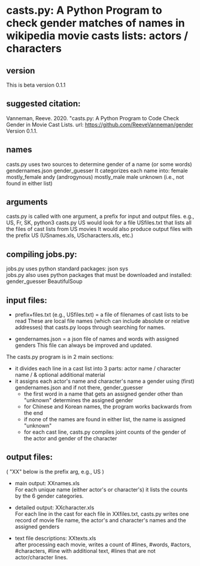 # casts.py: A Python Program to check gender matches of names in wikipedia movie casts lists: actors / characters

## version
This is beta version 0.1.1  

## suggested citation:
Vanneman, Reeve. 2020.  "casts.py: A Python Program to Code Check Gender in Movie Cast Lists.
url: https://github.com/ReeveVanneman/gender Version 0.1.1.

## names
casts.py uses two sources to determine gender of a name (or some words)
	gendernames.json
	gender_guesser
It categorizes each name into:
	female
	mostly_female
	andy (androgynous)
	mostly_male
	male
	unknown (i.e., not found in either list)

## arguments  
casts.py is called with one argument, a prefix for input and output files.  e.g., US, Fr, SK,
	 python3 casts.py US
would look for a file USfiles.txt that lists all the files of cast lists from US movies
It would also produce output files with the prefix US (USnames.xls, UScharacters.xls, etc.)
  
## compiling jobs.py:  
jobs.py uses python standard packages: json sys  
jobs.py also uses python packages that must be downloaded and installed: gender_guesser BeautifulSoup

## input files:  
- prefix+files.txt (e.g., USfiles.txt)  = a file of filenames of cast lists to be read 
These are local file names (which can include absolute or relative addresses) that casts.py loops through searching for names.

- gendernames.json  = a json file of names and words with assigned genders
This file can always be improved and updated.
  
The casts.py program is in 2 main sections:
- it divides each line in a cast list into 3 parts: actor name / character name / & optional additional material
- it assigns each actor's name and character's name a gender using (first) gendernames.json and if not there, gender_guesser
	- the first word in a name that gets an assigned gender other than "unknown" determines the assigned gender
	-	for Chinese and Korean names, the program works backwards from the end
	- if none of the names are found in either list, the name is assigned "unknown"
	- for each cast line, casts.py compiles joint counts of the gender of the actor and gender of the character

## output files:  
( "XX" below is the prefix arg, e.g., US )

- main output: XXnames.xls  
For each unique name (either actor's or character's) it lists the counts by the 6 gender categories.

- detailed output: XXcharacter.xls  
For each line in the cast for each file in XXfiles.txt, casts.py writes one record of movie file name, the actor's and character's names and the assigned genders

- text file descriptions: XXtexts.xls  
after processing each movie, writes a count of #lines, #words, #actors, #characters, #line with additional text, #lines that are not actor/character lines.
